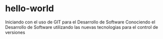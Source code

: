 # hello-world
Iniciando con el uso de GIT para el Desarrollo de Software
Conociendo el Desarrollo de Software utilizando las nuevas tecnologias para el control de versiones
